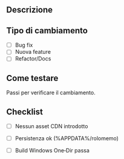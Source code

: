 ## Descrizione

## Tipo di cambiamento
- [ ] Bug fix
- [ ] Nuova feature
- [ ] Refactor/Docs

## Come testare
Passi per verificare il cambiamento.

## Checklist
- [ ] Nessun asset CDN introdotto
- [ ] Persistenza ok (%APPDATA%/rolomemo)
- [ ] Build Windows One‑Dir passa

